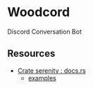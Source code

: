 # Woodcord
Discord Conversation Bot

## Resources
- [Crate serenity : docs.rs](https://docs.rs/serenity/latest/serenity/)
    - [examples](https://github.com/serenity-rs/serenity/tree/current/examples)